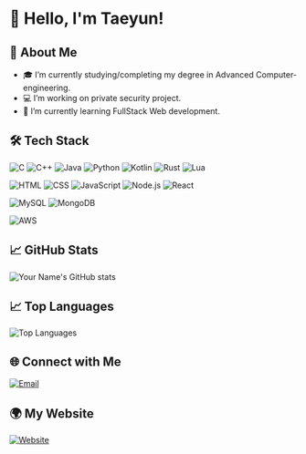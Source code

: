 # 👋 Hello, I'm Taeyun!


## 🚀 About Me

- 🎓 I’m currently studying/completing my degree in Advanced Computer-engineering.
- 💻 I’m working on private security project.
- 🌱 I’m currently learning FullStack Web development.

## 🛠️ Tech Stack

![C](https://img.shields.io/badge/C-A8B9CC?style=for-the-badge&logo=c&logoColor=white)
![C++](https://img.shields.io/badge/C%2B%2B-F34B7F?style=for-the-badge&logo=c%2B%2B&logoColor=white)
![Java](https://img.shields.io/badge/Java-ED8B00?style=for-the-badge&logo=java&logoColor=white)
![Python](https://img.shields.io/badge/Python-3776AB?style=for-the-badge&logo=python&logoColor=white)
![Kotlin](https://img.shields.io/badge/Kotlin-7F52FF?style=for-the-badge&logo=kotlin&logoColor=white)
![Rust](https://img.shields.io/badge/Rust-000000?style=for-the-badge&logo=rust&logoColor=white)
![Lua](https://img.shields.io/badge/Lua-2C2D72?style=for-the-badge&logo=lua&logoColor=white)


![HTML](https://img.shields.io/badge/HTML-E34F26?style=for-the-badge&logo=html5&logoColor=white)
![CSS](https://img.shields.io/badge/CSS-1572B6?style=for-the-badge&logo=css3&logoColor=white)
![JavaScript](https://img.shields.io/badge/JavaScript-F7DF1E?style=for-the-badge&logo=javascript&logoColor=black)
![Node.js](https://img.shields.io/badge/Node.js-8CC84C?style=for-the-badge&logo=node.js&logoColor=white)
![React](https://img.shields.io/badge/React-61DAFB?style=for-the-badge&logo=react&logoColor=black)


![MySQL](https://img.shields.io/badge/MySQL-4479A1?style=for-the-badge&logo=mysql&logoColor=white)
![MongoDB](https://img.shields.io/badge/MongoDB-47A248?style=for-the-badge&logo=mongodb&logoColor=white)


![AWS](https://img.shields.io/badge/AWS-232F3E?style=for-the-badge&logo=amazonaws&logoColor=white)


## 📈 GitHub Stats

![Your Name's GitHub stats](https://github-readme-stats.vercel.app/api?username=security-engineer&show_icons=true&theme=radical)

## 📈 Top Languages
![Top Languages](https://github-readme-stats.vercel.app/api/top-langs/?username=security-engineer&layout=compact&hide_title=true&hide_border=true&bg_color=0d1117&title_color=58a6ff&text_color=c9d1d9)

## 🌐 Connect with Me

[![Email](https://img.shields.io/badge/Email-D14836?style=for-the-badge&logo=gmail&logoColor=white)](mailto:vimelma9810@gmail.com)

## 🌍 My Website

[![Website](https://img.shields.io/badge/Website-000000?style=for-the-badge&logo=google-chrome&logoColor=white)](https://www.vim.co.kr)  

